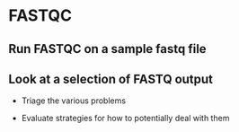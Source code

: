 # FASTQC 

## Run FASTQC on a sample fastq file

## Look at a selection of FASTQ output

* Triage the various problems

* Evaluate strategies for how to potentially deal with them

